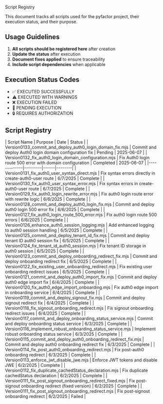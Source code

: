 Script Registry

This document tracks all scripts used for the pyfactor project, their execution status, and their purpose.


## Usage Guidelines

1. **All scripts should be registered here** after creation
2. **Update the status** after execution
3. **Document fixes applied** to ensure traceability
4. **Include script dependencies** when applicable

## Execution Status Codes

- ✅ EXECUTED SUCCESSFULLY
- ⚠️ EXECUTED WITH WARNINGS
- ❌ EXECUTION FAILED
- 🔄 PENDING EXECUTION
- 🔒 REQUIRES AUTHORIZATION

## Script Registry

| Script Name | Purpose | Date | Status |
| Version0133_commit_and_deploy_auth0_login_domain_fix.mjs | Commit and deploy Auth0 login domain configuration fix | Pending | 2025-06-07 |
| Version0132_fix_auth0_login_domain_configuration.mjs | Fix Auth0 login route 500 error with domain configuration | Completed | 2025-06-07 |
|-------------|---------|------|--------|
| Version0131_fix_auth0_user_syntax_direct.mjs | Fix syntax errors directly in create-auth0-user route | 6/7/2025 | Complete |
| Version0130_fix_auth0_user_syntax_error.mjs | Fix syntax errors in create-auth0-user route | 6/7/2025 | Complete |
| Version0129_fix_auth0_login_rewrite_error.mjs | Fix auth0 login route error with rewrite logic | 6/6/2025 | Complete |
| Version0128_commit_and_deploy_auth0_login_fix.mjs | Commit and deploy auth0 login 500 error fix | 6/6/2025 | Complete |
| Version0127_fix_auth0_login_route_500_error.mjs | Fix auth0 login route 500 errors | 6/6/2025 | Complete |
| Version0126_enhance_auth0_session_logging.mjs | Add enhanced logging to auth0 session handling | 6/5/2025 | Complete |
| Version0125_commit_and_deploy_tenant_id_fix.mjs | Commit and deploy tenant ID auth0 session fix | 6/5/2025 | Complete |
| Version0124_fix_tenant_id_auth0_session.mjs | Fix tenant ID storage in auth0 session | 6/5/2025 | Complete |
| Version0123_commit_and_deploy_onboarding_redirect_fix.mjs | Commit and deploy onboarding redirect fix | 6/5/2025 | Complete |
| Version0122_fix_existing_user_onboarding_redirect.mjs | Fix existing user onboarding redirect issues | 6/5/2025 | Complete |
| Version0121_commit_and_deploy_auth0_import_fix.mjs | Commit and deploy auth0 edge import fix | 6/4/2025 | Complete |
| Version0120_fix_auth0_edge_import_onboarding.mjs | Fix auth0 edge import in onboarding service | 6/4/2025 | Complete |
| Version0119_commit_and_deploy_signout_fix.mjs | Commit and deploy signout redirect fix | 6/4/2025 | Complete |
| Version0118_fix_signout_onboarding_redirect.mjs | Fix signout onboarding redirect issues | 6/4/2025 | Complete |
| Version0117_commit_and_deploy_onboarding_status_service.mjs | Commit and deploy onboarding status service | 6/3/2025 | Complete |
| Version0116_implement_robust_onboarding_status_service.mjs | Implement robust onboarding status service | 6/3/2025 | Complete |
| Version0115_commit_and_deploy_auth0_onboarding_redirect_fix.mjs | Commit and deploy auth0 onboarding redirect fix | 6/3/2025 | Complete |
| Version0114_fix_post_auth0_onboarding_redirect.mjs | Fix post-auth0 onboarding redirect | 6/3/2025 | Complete |
| Version0113_enforce_jwt_disable_jwe.mjs | Enforce JWT tokens and disable JWE | 6/2/2025 | Complete |
| Version0112_fix_duplicate_cachedStatus_declaration.mjs | Fix duplicate cachedStatus declaration | 6/2/2025 | Complete |
| Version0111_fix_post_signout_onboarding_redirect_fixed.mjs | Fix post-signout onboarding redirect (fixed version) | 6/2/2025 | Complete |
| Version0111_fix_post_signout_onboarding_redirect.mjs | Fix post-signout onboarding redirect | 6/2/2025 | Failed |
